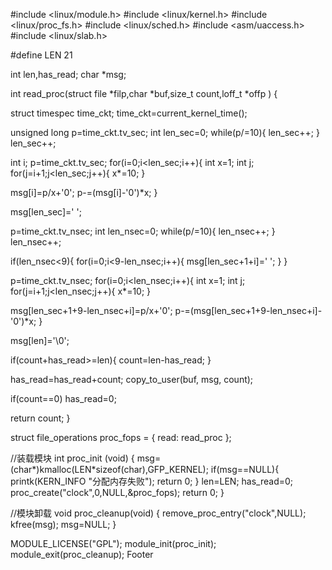 #include <linux/module.h>
#include <linux/kernel.h>
#include <linux/proc_fs.h>
#include <linux/sched.h>
#include <asm/uaccess.h>
#include <linux/slab.h>

#define LEN 21


int len,has_read;
char *msg;


int read_proc(struct file *filp,char *buf,size_t count,loff_t *offp ) {


struct timespec time_ckt;
time_ckt=current_kernel_time();

unsigned long p=time_ckt.tv_sec;
int len_sec=0;
while(p/=10){
len_sec++;
}
len_sec++;

int i;
p=time_ckt.tv_sec;
for(i=0;i<len_sec;i++){
int x=1;
int j;
for(j=i+1;j<len_sec;j++){
x*=10;
}

msg[i]=p/x+'0';
p-=(msg[i]-'0')*x;
}


msg[len_sec]=' ';

p=time_ckt.tv_nsec;
int len_nsec=0;
while(p/=10){
len_nsec++;
}
len_nsec++;

if(len_nsec<9){
for(i=0;i<9-len_nsec;i++){
msg[len_sec+1+i]=' ';
}
}

p=time_ckt.tv_nsec;
for(i=0;i<len_nsec;i++){
int x=1;
int j;
for(j=i+1;j<len_nsec;j++){
x*=10;
}

msg[len_sec+1+9-len_nsec+i]=p/x+'0';
p-=(msg[len_sec+1+9-len_nsec+i]-'0')*x;
}

msg[len]='\0';

if(count+has_read>=len){
count=len-has_read;
}

has_read=has_read+count;
copy_to_user(buf, msg, count);

if(count==0)
has_read=0;

return count;
}


struct file_operations proc_fops = {
read: read_proc
};


//装载模块
int proc_init (void) {
msg=(char*)kmalloc(LEN*sizeof(char),GFP_KERNEL);
if(msg==NULL){
printk(KERN_INFO "分配内存失败");
return 0;
}
len=LEN;
has_read=0;
proc_create("clock",0,NULL,&proc_fops);
return 0;
}


//模块卸载
void proc_cleanup(void) {
remove_proc_entry("clock",NULL);
kfree(msg);
msg=NULL;
}


MODULE_LICENSE("GPL");
module_init(proc_init);
module_exit(proc_cleanup);
Footer
